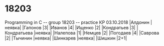 # 18203
Programming in C -- group 18203 -- practice 
КР 03.10.2018
|Алдонин	|неявка|
|Гапонов	|3|
|Иванов	|4|
|Ищенко	|2|
|Кондратьев	|3|
|Кондратьева	|неявка|
|Налепова	|1|
|Немцев	|2|
|Погодаев	|4|
|Саврова	|2|
|Тычинин	|неявка|
|Шинкарев	|неявка|
|Шишкин	|2+1|
